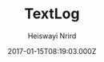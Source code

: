 ---
title: TextLog
github: 'https://github.com/heiswayi/textlog'
demo: 'https://heiswayi.github.io/textlog/'
author: Heiswayi Nrird
ssg:
  - Jekyll
cms:
  - No Cms
date: 2017-01-15T08:19:03.000Z
github_branch: gh-pages
description: 'Minimalist, lefty-style Jekyll theme designed for documentation based blog.'
stale: true
---